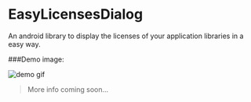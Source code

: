 # EasyLicensesDialog

An android library to display the licenses of your application libraries in a easy way.

###Demo image:

![demo gif](http://i.imgur.com/jNbGdCX.gif)

>More info coming soon...
